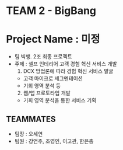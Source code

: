 # TEAM 2 - BigBang
# Project Name : 미정
- 팀 빅뱅. 2조 최종 프로젝트
- 주제 : 셀프 인테리어 고객 경험 혁신 서비스 개발
  1. DCX 방법론에 따라 경험 혁신 서비스 발굴
    - 고객 마이크로 세그멘테이션
    - 기회 영역 분석 등
  2. 웹/앱 프로토타입 개발
    - 기회 영역 분석을 통한 서비스 기획

## TEAMMATES
- 팀장 : 오세연
- 팀원 : 강연주, 조영인, 이고관, 한은총
